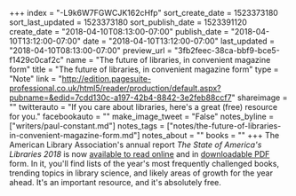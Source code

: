 +++
index = "-L9k6W7FGWCJK162cHfp"
sort_create_date = 1523373180
sort_last_updated = 1523373180
sort_publish_date = 1523391120
create_date = "2018-04-10T08:13:00-07:00"
publish_date = "2018-04-10T13:12:00-07:00"
date = "2018-04-10T13:12:00-07:00"
last_updated = "2018-04-10T08:13:00-07:00"
preview_url = "3fb2feec-38ca-bbf9-bce5-f1429c0caf2c"
name = "The future of libraries, in convenient magazine form"
title = "The future of libraries, in convenient magazine form"
type = "Note"
link = "http://edition.pagesuite-professional.co.uk/html5/reader/production/default.aspx?pubname=&edid=7cdd130c-a197-42b4-8842-3e2feb88ccf7"
shareimage = ""
twitterauto = "If you care about libraries, here's a great (free) resource for you."
facebookauto = ""
make_image_tweet = "False"
notes_byline = ["writers/paul-constant.md"]
notes_tags = ["notes/the-future-of-libraries-in-convenient-magazine-form.md"]
notes_about = ""
books = ""
+++
The American Library Association's annual report *The State of America's Libraries 2018* is now [available to read online](http://edition.pagesuite-professional.co.uk/html5/reader/production/default.aspx?pubname=&edid=7cdd130c-a197-42b4-8842-3e2feb88ccf7) and in [downloadable PDF](https://americanlibrariesmagazine.org/wp-content/uploads/2018/04/2018-soal-report-final.pdf) form. In it, you'll find lists of the year's most frequently challenged books, trending topics in library science, and likely areas of growth for the year ahead. It's an important resource, and it's absolutely free.